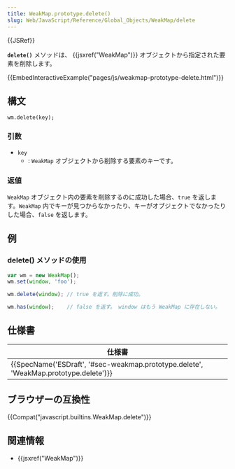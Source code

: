 ```yaml
---
title: WeakMap.prototype.delete()
slug: Web/JavaScript/Reference/Global_Objects/WeakMap/delete
---
```

{{JSRef}}

**`delete()`** メソッドは、 {{jsxref("WeakMap")}} オブジェクトから指定された要素を削除します。

{{EmbedInteractiveExample("pages/js/weakmap-prototype-delete.html")}}

## 構文

```
wm.delete(key);
```

### 引数

- `key`
  - : `WeakMap` オブジェクトから削除する要素のキーです。

### 返値

`WeakMap` オブジェクト内の要素を削除するのに成功した場合、`true` を返します。`WeakMap` 内でキーが見つからなかったり、キーがオブジェクトでなかったりした場合、`false` を返します。

## 例

### delete() メソッドの使用

```js
var wm = new WeakMap();
wm.set(window, 'foo');

wm.delete(window); // true を返す。削除に成功。

wm.has(window);    // false を返す。 window はもう WeakMap に存在しない。
```

## 仕様書

| 仕様書                                                                                                           |
| ---------------------------------------------------------------------------------------------------------------- |
| {{SpecName('ESDraft', '#sec-weakmap.prototype.delete', 'WeakMap.prototype.delete')}} |

## ブラウザーの互換性

{{Compat("javascript.builtins.WeakMap.delete")}}

## 関連情報

- {{jsxref("WeakMap")}}

